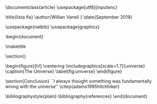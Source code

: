 \documentclass{article}
\usepackage[utf8]{inputenc}

\title{lista lfa}
\author{Willian Vaneli }
\date{September 2019}

\usepackage{natbib}
\usepackage{graphicx}

\begin{document}

\maketitle

\section{}


\begin{figure}[h!]
\centering
\includegraphics[scale=1.7]{universe}
\caption{The Universe}
\label{fig:universe}
\end{figure}

\section{Conclusion}
``I always thought something was fundamentally wrong with the universe'' \citep{adams1995hitchhiker}

\bibliographystyle{plain}
\bibliography{references}
\end{document}
